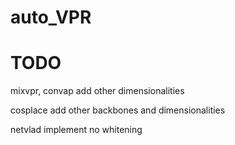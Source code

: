 # auto_VPR

# TODO
mixvpr, convap add other dimensionalities

cosplace add other backbones and dimensionalities

netvlad implement no whitening
